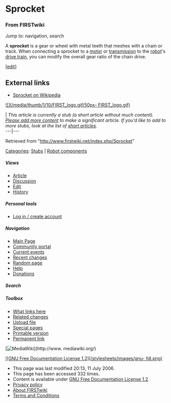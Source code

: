 # Sprocket

### From FIRSTwiki

Jump to: navigation, search

A **sprocket** is a gear or wheel with metal teeth that meshes with a chain or
track. When connecting a sprocket to a [motor](/index.php/Motor "Motor" ) or
[transmission](/index.php/Transmission "Transmission" ) to the
[robot](/index.php/Robot "Robot" )'s [drive train](/index.php/Drive_train
"Drive train" ), you can modify the overall gear ratio of the chain drive.

[[edit](/index.php?title=Sprocket&action=edit&section=1 "Edit section:
External links" )]

##  External links

  * [Sprocket on Wikipedia](http://en.wikipedia.org/wiki/Sprocket "http://en.wikipedia.org/wiki/Sprocket" )

[![](/media/thumb/1/10/FIRST_logo.gif/50px-
FIRST_logo.gif)](/index.php/Image:FIRST_logo.gif "" )

|  _This article is currently a stub (a short article without much content).
[Please add more
content](http://www.firstwiki.net/index.php?title=Sprocket&action=edit
"http://www.firstwiki.net/index.php?title=Sprocket&action=edit" ) to make a
significant article. If you'd like to add to more stubs, look at the list of
[short articles](/index.php/Special:Shortpages "Special:Shortpages" )._  
---|---  
  
Retrieved from "<http://www.firstwiki.net/index.php/Sprocket>"

[Categories](/index.php?title=Special:Categories&article=Sprocket
"Special:Categories" ): [Stubs](/index.php/Category:Stubs "Category:Stubs" ) |
[Robot components](/index.php/Category:Robot_components "Category:Robot
components" )

##### Views

  * [Article](/index.php/Sprocket)
  * [Discussion](/index.php?title=Talk:Sprocket&action=edit)
  * [Edit](/index.php?title=Sprocket&action=edit)
  * [History](/index.php?title=Sprocket&action=history)

##### Personal tools

  * [Log in / create account](/index.php?title=Special:Userlogin&returnto=Sprocket)

[](/index.php/Main_Page "Main Page" )

##### Navigation

  * [Main Page](/index.php/Main_Page)
  * [Community portal](/index.php/FIRSTwiki:Community_portal)
  * [Current events](/index.php/Current_events)
  * [Recent changes](/index.php/Special:Recentchanges)
  * [Random page](/index.php/Special:Random)
  * [Help](/index.php/Help:Contents)
  * [Donations](/index.php/FIRSTwiki:Site_support)

##### Search



##### Toolbox

  * [What links here](/index.php/Special:Whatlinkshere/Sprocket)
  * [Related changes](/index.php/Special:Recentchangeslinked/Sprocket)
  * [Upload file](/index.php/Special:Upload)
  * [Special pages](/index.php/Special:Specialpages)
  * [Printable version](/index.php?title=Sprocket&printable=yes)
  * [Permanent link](/index.php?title=Sprocket&oldid=48791)

[![MediaWiki](/skins/common/images/poweredby_mediawiki_88x31.png)](http://www.
mediawiki.org/)

[![GNU Free Documentation License 1.2](/stylesheets/images/gnu-
fdl.png)](http://www.gnu.org/copyleft/fdl.html)

  * This page was last modified 20:13, 11 July 2006.
  * This page has been accessed 332 times.
  * Content is available under [GNU Free Documentation License 1.2](http://www.gnu.org/copyleft/fdl.html "http://www.gnu.org/copyleft/fdl.html" ).
  * [Privacy policy](/index.php/FIRSTwiki:Privacy_policy "FIRSTwiki:Privacy policy" )
  * [About FIRSTwiki](/index.php/FIRSTwiki:About "FIRSTwiki:About" )
  * [Terms and Conditions](/index.php/FIRSTwiki:Terms_and_conditions "FIRSTwiki:Terms and conditions" )

